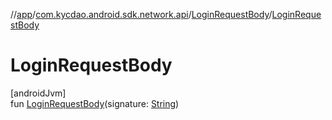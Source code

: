 //[app](../../../index.md)/[com.kycdao.android.sdk.network.api](../index.md)/[LoginRequestBody](index.md)/[LoginRequestBody](-login-request-body.md)

# LoginRequestBody

[androidJvm]\
fun [LoginRequestBody](-login-request-body.md)(signature: [String](https://kotlinlang.org/api/latest/jvm/stdlib/kotlin/-string/index.html))

